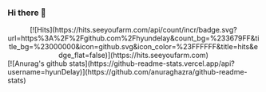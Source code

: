 ### Hi there 👋

<!--
**hyunDelay/hyunDelay** is a ✨ _special_ ✨ repository because its `README.md` (this file) appears on your GitHub profile.

Here are some ideas to get you started:

- 🔭 I’m currently working on ...
- 🌱 I’m currently learning ...
- 👯 I’m looking to collaborate on ...
- 🤔 I’m looking for help with ...
- 💬 Ask me about ...
- 📫 How to reach me: ...
- 😄 Pronouns: ...
- ⚡ Fun fact: ...
-->
<div style="text-align: center;">
  [![Hits](https://hits.seeyoufarm.com/api/count/incr/badge.svg?url=https%3A%2F%2Fgithub.com%2Fhyundelay&count_bg=%233679FF&title_bg=%23000000&icon=github.svg&icon_color=%23FFFFFF&title=hits&edge_flat=false)](https://hits.seeyoufarm.com)
</div>
[![Anurag's github stats](https://github-readme-stats.vercel.app/api?username=hyunDelay)](https://github.com/anuraghazra/github-readme-stats)

